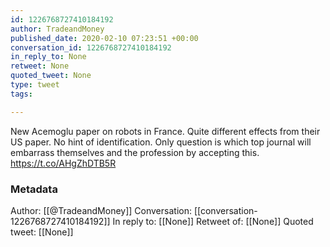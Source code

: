 ```yaml
---
id: 1226768727410184192
author: TradeandMoney
published_date: 2020-02-10 07:23:51 +00:00
conversation_id: 1226768727410184192
in_reply_to: None
retweet: None
quoted_tweet: None
type: tweet
tags:

---
```


New Acemoglu paper on robots in France. Quite different effects from their US paper. No hint of identification. Only question is which top journal will embarrass themselves and the profession by accepting this. https://t.co/AHgZhDTB5R

### Metadata

Author: [[@TradeandMoney]]
Conversation: [[conversation-1226768727410184192]]
In reply to: [[None]]
Retweet of: [[None]]
Quoted tweet: [[None]]
